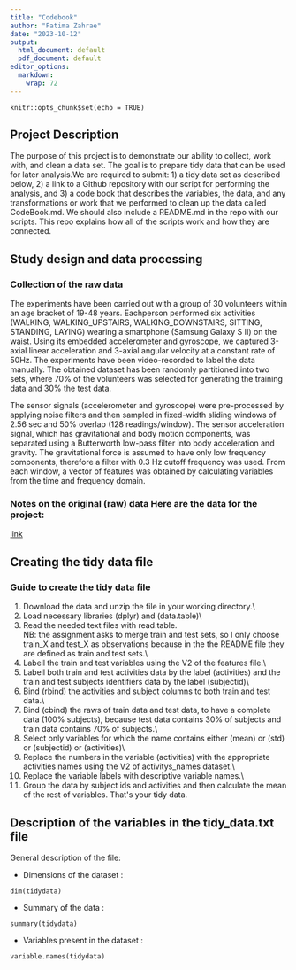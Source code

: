 ```yaml
---
title: "Codebook"
author: "Fatima Zahrae"
date: "2023-10-12"
output:
  html_document: default
  pdf_document: default
editor_options:
  markdown:
    wrap: 72
---
```


```{r setup, include=FALSE}
knitr::opts_chunk$set(echo = TRUE)
```

## Project Description

The purpose of this project is to demonstrate our ability to collect,
work with, and clean a data set. The goal is to prepare tidy data that
can be used for later analysis.We are required to submit: 1) a tidy data
set as described below, 2) a link to a Github repository with our script
for performing the analysis, and 3) a code book that describes the
variables, the data, and any transformations or work that we performed
to clean up the data called CodeBook.md. We should also include a
README.md in the repo with our scripts. This repo explains how all of
the scripts work and how they are connected.

## Study design and data processing

### Collection of the raw data

The experiments have been carried out with a group of 30 volunteers
within an age bracket of 19-48 years. Eachperson performed six
activities (WALKING, WALKING_UPSTAIRS, WALKING_DOWNSTAIRS, SITTING,
STANDING, LAYING) wearing a smartphone (Samsung Galaxy S II) on the
waist. Using its embedded accelerometer and gyroscope, we captured
3-axial linear acceleration and 3-axial angular velocity at a constant
rate of 50Hz. The experiments have been video-recorded to label the data
manually. The obtained dataset has been randomly partitioned into two
sets, where 70% of the volunteers was selected for generating the
training data and 30% the test data.

The sensor signals (accelerometer and gyroscope) were pre-processed by
applying noise filters and then sampled in fixed-width sliding windows
of 2.56 sec and 50% overlap (128 readings/window). The sensor
acceleration signal, which has gravitational and body motion components,
was separated using a Butterworth low-pass filter into body acceleration
and gravity. The gravitational force is assumed to have only low
frequency components, therefore a filter with 0.3 Hz cutoff frequency
was used. From each window, a vector of features was obtained by
calculating variables from the time and frequency domain.

### Notes on the original (raw) data Here are the data for the project:

[link](https://d396qusza40orc.cloudfront.net/getdata%2Fprojectfiles%2FUCI%20HAR%20Dataset.zip)

## Creating the tidy data file

### Guide to create the tidy data file

1.  Download the data and unzip the file in your working directory.\
2.  Load necessary libraries (dplyr) and (data.table)\
3.  Read the needed text files with read.table.\
    NB: the assignment asks to merge train and test sets, so I only
    choose train_X and test_X as observations because in the the README
    file they are defined as train and test sets.\
4.  Labell the train and test variables using the V2 of the features
    file.\
5.  Labell both train and test activities data by the label (activities)
    and the train and test subjects identifiers data by the label
    (subjectid)\
6.  Bind (rbind) the activities and subject columns to both train and
    test data.\
7.  Bind (cbind) the raws of train data and test data, to have a
    complete data (100% subjects), because test data contains 30% of
    subjects and train data contains 70% of subjects.\
8.  Select only variables for which the name contains either (mean) or
    (std) or (subjectid) or (activities)\
9.  Replace the numbers in the variable (activities) with the
    appropriate activities names using the V2 of activitys_names
    dataset.\
10. Replace the variable labels with descriptive variable names.\
11. Group the data by subject ids and activities and then calculate the
    mean of the rest of variables. That's your tidy data.

## Description of the variables in the tidy_data.txt file

General description of the file:

-   Dimensions of the dataset :

```{r tidydata}
dim(tidydata)
```

-   Summary of the data :

```{r tidydata}
summary(tidydata)
```

-   Variables present in the dataset :

```{r tidydata}
variable.names(tidydata)
```
